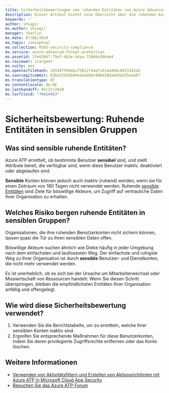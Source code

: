 ```yaml
---
title: Sicherheitsbewertungen von ruhenden Entitäten von Azure Advanced Threat Protection
description: Dieser Artikel bietet eine Übersicht über die ruhenden Azure ATP-Entitäten im Bericht zur Bewertung des Identitätssicherheitsstatus sensibler Gruppen.
keywords: ''
author: shsagir
ms.author: shsagir
manager: rkarlin
ms.date: 07/08/2019
ms.topic: conceptual
ms.collection: M365-security-compliance
ms.service: azure-advanced-threat-protection
ms.assetid: 2fe62047-75ef-4b2e-b4aa-72860e39b4e4
ms.reviewer: itargoet
ms.suite: ems
ms.openlocfilehash: 34938ff60ebc75812f44a7c014a960c89f2441a5
ms.sourcegitcommit: 63be53de5b84eabdeb8c006438dab45bd35a4ab7
ms.translationtype: HT
ms.contentlocale: de-DE
ms.lasthandoff: 04/21/2020
ms.locfileid: "79414453"
---
```

# <a name="security-assessment-dormant-entities-in-sensitive-groups"></a>Sicherheitsbewertung: Ruhende Entitäten in **sensiblen** Gruppen 

## <a name="what-are-sensitive-dormant-entities"></a>Was sind **sensible** ruhende Entitäten? 
Azure ATP ermittelt, ob bestimmte Benutzer **sensibel** sind, und stellt Attribute bereit, die verfügbar sind, wenn diese Benutzer inaktiv, deaktiviert oder abgelaufen sind. 

**Sensible** Konten können jedoch auch *inaktiv* (ruhend) werden, wenn sie für einen Zeitraum von 180 Tagen nicht verwendet werden. Ruhende [sensible Entitäten](sensitive-accounts.md) sind Ziele für böswillige Akteure, um Zugriff auf vertrauliche Daten Ihrer Organisation zu erhalten. 

## <a name="what-risk-do-dormant-entities-create-in-sensitive-groups"></a>Welches Risiko bergen ruhende Entitäten in **sensiblen Gruppen**? 

Organisationen, die ihre ruhenden Benutzerkonten nicht sichern können, lassen quasi die Tür zu ihren sensiblen Daten offen.  

Böswillige Akteure suchen ähnlich wie Diebe häufig in jeder Umgebung nach dem einfachsten und lautlosesten Weg. Der einfachste und ruhigste Weg zu Ihrer Organisation ist durch **sensible** Benutzer- und Dienstkonten, die nicht mehr verwendet werden. 

Es ist unerheblich, ob es sich bei der Ursache um Mitarbeiterwechsel oder Misswirtschaft von Ressourcen handelt: Wenn Sie diesen Schritt überspringen, bleiben die empfindlichsten Entitäten Ihrer Organisation anfällig und offengelegt.   

## <a name="how-do-i-use-this-security-assessment"></a>Wie wird diese Sicherheitsbewertung verwendet? 
1. Verwenden Sie die Berichtstabelle, um zu ermitteln, welche Ihrer sensiblen Konten inaktiv sind. 
1. Ergreifen Sie entsprechende Maßnahmen für diese Benutzerkonten, indem Sie deren privilegierte Zugriffsrechte entfernen oder das Konto löschen.  


## <a name="see-also"></a>Weitere Informationen
- [Verwenden von Aktivitätsfiltern und Erstellen von Aktionsrichtlinien mit Azure ATP in Microsoft Cloud App Security](atp-activities-filtering-mcas.md)
- [Besuchen Sie das Azure ATP-Forum](https://aka.ms/azureatpcommunity)
